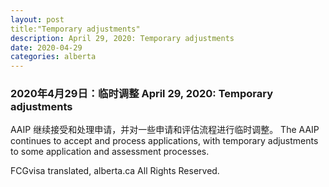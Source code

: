 ```yaml
---
layout: post
title:"Temporary adjustments"
description: April 29, 2020: Temporary adjustments
date: 2020-04-29
categories: alberta
---
```


### 2020年4月29日：临时调整	April 29, 2020: Temporary adjustments

AAIP 继续接受和处理申请，并对一些申请和评估流程进行临时调整。	The AAIP continues to accept and process applications, with temporary adjustments to some application and assessment processes.

FCGvisa translated, alberta.ca All Rights Reserved.
